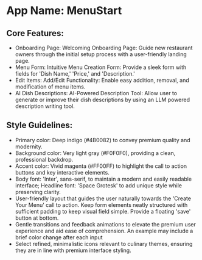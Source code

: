 # **App Name**: MenuStart

## Core Features:

- Onboarding Page: Welcoming Onboarding Page: Guide new restaurant owners through the initial setup process with a user-friendly landing page.
- Menu Form: Intuitive Menu Creation Form: Provide a sleek form with fields for 'Dish Name,' 'Price,' and 'Description.'
- Edit Items: Add/Edit Functionality: Enable easy addition, removal, and modification of menu items.
- AI Dish Descriptions: AI-Powered Description Tool: Allow user to generate or improve their dish descriptions by using an LLM powered description writing tool.

## Style Guidelines:

- Primary color: Deep indigo (#4B0082) to convey premium quality and modernity.
- Background color: Very light gray (#F0F0F0), providing a clean, professional backdrop.
- Accent color: Vivid magenta (#FF00FF) to highlight the call to action buttons and key interactive elements.
- Body font: 'Inter', sans-serif, to maintain a modern and easily readable interface; Headline font: 'Space Grotesk' to add unique style while preserving clarity.
- User-friendly layout that guides the user naturally towards the 'Create Your Menu' call to action. Keep form elements neatly structured with sufficient padding to keep visual field simple. Provide a floating 'save' button at bottom.
- Gentle transitions and feedback animations to elevate the premium user experience and aid ease of comprehension. An example may include a brief color change after each input
- Select refined, minimalistic icons relevant to culinary themes, ensuring they are in line with premium interface styling.